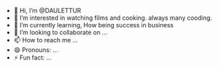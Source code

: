 - 👋 Hi, I’m @DAULETTUR
- 👀 I’m interested in watching films and cooking. always many cooding.   
- 🌱 I’m currently learning, How being success in business  
- 💞️ I’m looking to collaborate on ...
- 📫 How to reach me ...
- 😄 Pronouns: ...
- ⚡ Fun fact: ...

<!---
DAULETTUR/DAULETTUR is a ✨ special ✨ repository because its `README.md` (this file) appears on your GitHub profile.
You can click the Preview link to take a look at your changes.
--->
